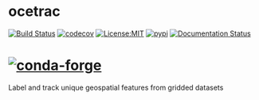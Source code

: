 ocetrac
==============================
[![Build Status](https://github.com/ocetrac/ocetrac/workflows/Tests/badge.svg)](https://github.com/ocetrac/ocetrac/actions)
[![codecov](https://codecov.io/gh/ocetrac/ocetrac/branch/main/graph/badge.svg)](https://codecov.io/gh/ocetrac/ocetrac)
[![License:MIT](https://img.shields.io/badge/License-MIT-lightgray.svg?style=flt-square)](https://opensource.org/licenses/MIT)
[![pypi](https://img.shields.io/pypi/v/ocetrac.svg)](https://pypi.org/project/ocetrac)
[![Documentation Status](https://readthedocs.org/projects/ocetrac/badge/?version=latest)](https://ocetrac.readthedocs.io/en/latest/?badge=latest)
# [![conda-forge](https://img.shields.io/conda/dn/conda-forge/ocetrac?label=conda-forge)](https://anaconda.org/conda-forge/ocetrac)

Label and track unique geospatial features from gridded datasets



